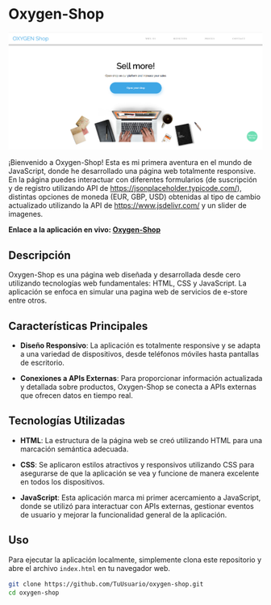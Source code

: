 # Oxygen-Shop

![Vista previa de la aplicación](https://github.com/rodrigo300184/OxygenShop/blob/main/resources/images/Oxygen-Shop.png)

¡Bienvenido a Oxygen-Shop! Esta es mi primera aventura en el mundo de JavaScript, donde he desarrollado una página web totalmente responsive. En la página puedes interactuar con diferentes formularios (de suscripción y de registro utilizando API de https://jsonplaceholder.typicode.com/), distintas opciones de moneda (EUR, GBP, USD) obtenidas al tipo de cambio actualizado utilizando la API de https://www.jsdelivr.com/ y un slider de imagenes.

**Enlace a la aplicación en vivo: [Oxygen-Shop](https://rodrigo300184.github.io/OxygenShop/)**

## Descripción

Oxygen-Shop es una página web diseñada y desarrollada desde cero utilizando tecnologías web fundamentales: HTML, CSS y JavaScript. La aplicación se enfoca en simular una pagina web de servicios de e-store entre otros.

## Características Principales

- **Diseño Responsivo**: La aplicación es totalmente responsive y se adapta a una variedad de dispositivos, desde teléfonos móviles hasta pantallas de escritorio.

- **Conexiones a APIs Externas**: Para proporcionar información actualizada y detallada sobre productos, Oxygen-Shop se conecta a APIs externas que ofrecen datos en tiempo real.

## Tecnologías Utilizadas

- **HTML**: La estructura de la página web se creó utilizando HTML para una marcación semántica adecuada.

- **CSS**: Se aplicaron estilos atractivos y responsivos utilizando CSS para asegurarse de que la aplicación se vea y funcione de manera excelente en todos los dispositivos.

- **JavaScript**: Esta aplicación marca mi primer acercamiento a JavaScript, donde se utilizó para interactuar con APIs externas, gestionar eventos de usuario y mejorar la funcionalidad general de la aplicación.

## Uso

Para ejecutar la aplicación localmente, simplemente clona este repositorio y abre el archivo `index.html` en tu navegador web.

```bash
git clone https://github.com/TuUsuario/oxygen-shop.git
cd oxygen-shop

